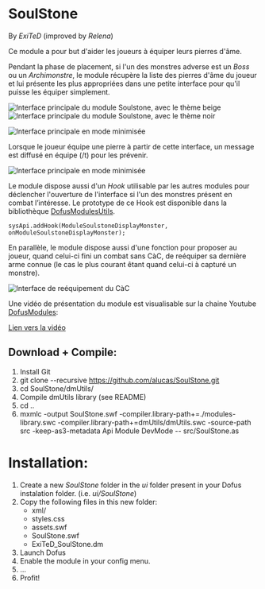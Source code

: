 SoulStone
=========

By *ExiTeD* (improved by *Relena*)

Ce module a pour but d'aider les joueurs à équiper leurs pierres d'âme.

Pendant la phase de placement, si l'un des monstres adverse est un *Boss* ou un *Archimonstre*, le module récupère la liste des pierres d'âme du joueur et lui présente les plus appropriées dans une petite interface pour qu'il puisse les équiper simplement.

![Interface principale du module Soulstone, avec le thème beige](http://imageshack.us/a/img839/8274/ukdf.png "Interface principale du module Soulstone, avec le thème beige")![Interface principale du module Soulstone, avec le thème noir](http://imageshack.us/a/img209/7735/uhuc.png "Interface principale du module Soulstone, avec le thème noir")

![Interface principale en mode minimisée](http://imageshack.us/a/img856/8721/7gpf.png "Interface principale en mode minimisée")

Lorsque le joueur équipe une pierre à partir de cette interface, un message est diffusé en équipe (/t) pour les prévenir.

![Interface principale en mode minimisée](http://imageshack.us/a/img839/9059/z1jq.png "Interface principale en mode minimisée")

Le module dispose aussi d'un *Hook* utilisable par les autres modules pour déclencher l'ouverture de l'interface si l'un des monstres présent en combat l’intéresse. Le prototype de ce Hook est disponible dans la bibliothèque
[DofusModulesUtils](https://github.com/Dofus/DofusModulesUtils "Bibliothèque DofusModulesUtils").

    sysApi.addHook(ModuleSoulstoneDisplayMonster, onModuleSoulstoneDisplayMonster);

En parallèle, le module dispose aussi d'une fonction pour proposer au joueur, quand celui-ci fini un combat sans CàC, de reéquiper sa dernière arme connue (le cas le plus courant êtant quand celui-ci à capturé un monstre). 

![Interface de reéquipement du CàC](http://imageshack.us/a/img24/6277/9er.png "Interface de reéquipement du CàC")

Une vidéo de présentation du module est visualisable sur la chaine Youtube [DofusModules](https://www.youtube.com/user/dofusModules "Youtube, DofusModules"):

[Lien vers la vidéo](https://www.youtube.com/watch?v=9DquWG5-JXM "Vidéo de présentation du module")

Download + Compile:
-------------------

1. Install Git
2. git clone --recursive https://github.com/alucas/SoulStone.git
3. cd SoulStone/dmUtils/
4. Compile dmUtils library (see README)
5. cd ..
6. mxmlc -output SoulStone.swf -compiler.library-path+=./modules-library.swc -compiler.library-path+=dmUtils/dmUtils.swc -source-path src -keep-as3-metadata Api Module DevMode -- src/SoulStone.as

Installation:
=============

1. Create a new *SoulStone* folder in the *ui* folder present in your Dofus instalation folder. (i.e. *ui/SoulStone*)
2. Copy the following files in this new folder:
    * xml/
    * styles.css
    * assets.swf
    * SoulStone.swf
    * ExiTeD_SoulStone.dm
3. Launch Dofus
4. Enable the module in your config menu.
5. ...
6. Profit!
